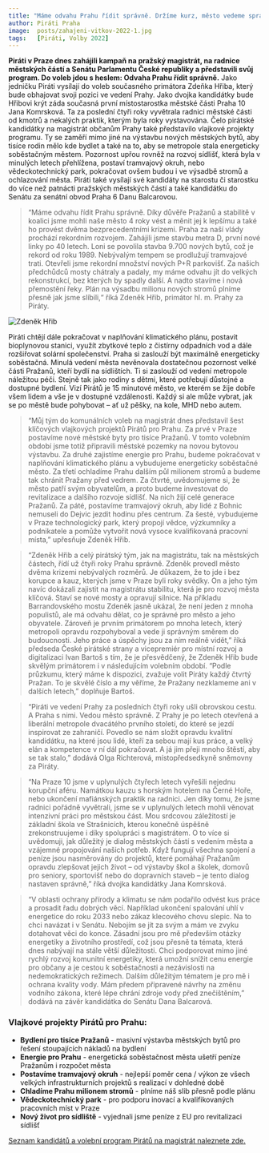 ```yaml
---
title: "Máme odvahu Prahu řídit správně. Držíme kurz, město vedeme správným směrem"
author: Piráti Praha
image: 	posts/zahajeni-vitkov-2022-1.jpg
tags:   [Piráti, Volby 2022]
---
```


**Piráti v Praze dnes zahájili kampaň na pražský magistrát, na radnice městských částí a Senátu Parlamentu České republiky a představili svůj program. Do voleb jdou s heslem: Odvaha Prahu řídit správně.** Jako jedničku Piráti vysílají do voleb současného primátora Zdeňka Hřiba, který bude obhajovat svoji pozici ve vedení Prahy. Jako dvojka kandidátky bude Hřibovi krýt záda současná první místostarostka městské části Praha 10 Jana Komrsková. Ta za poslední čtyři roky vyvětrala radnici městské části od kmotrů a nekalých praktik, kterým byla roky vystavována. Čelo pirátské kandidátky na magistrát občanům Prahy také představilo vlajkové projekty programu. Ty se zaměří mimo jiné na výstavbu nových městských bytů, aby tisíce rodin mělo kde bydlet a také na to, aby se metropole stala energeticky soběstačným městem. Pozornost upřou rovněž na rozvoj sídlišť, která byla v minulých letech přehlížena, postaví tramvajový okruh, nebo vědeckotechnický park, pokračovat ovšem budou i ve výsadbě stromů a ochlazování města. Piráti také vysílají své kandidáty na starostu či starostku do více než patnácti pražských městských částí a také kandidátku do Senátu za senátní obvod Praha 6 Danu Balcarovou.

>“Máme odvahu řídit Prahu správně. Díky důvěře Pražanů a stabilitě v koalici jsme mohli naše město 4 roky vést a měnit jej k lepšímu a také ho provést dvěma bezprecedentními krizemi. Praha za naší vlády prochází rekordním rozvojem. Zahájili jsme stavbu metra D, první nové linky po 40 letech. Loni se povolila stavba 9.700 nových bytů, což je rekord od roku 1989. Nebývalým tempem se prodlužují tramvajové trati. Otevřeli jsme rekordní množství nových P+R parkovišť. Za našich předchůdců mosty chátraly a padaly, my máme odvahu jít do velkých rekonstrukcí, bez kterých by spadly další. A nadto stavíme i nová přemostění řeky. Plán na výsadbu milionu nových stromů plníme přesně jak jsme slíbili,“ říká Zdeněk Hřib, primátor hl. m. Prahy za Piráty.

![Zdeněk Hřib](/posts/zahajeni-vitkov-2022-2.jpg)

Piráti chtějí dále pokračovat v naplňování klimatického plánu, postavit bioplynovou stanici, využít zbytkové teplo z čistírny odpadních vod a dále rozšiřovat solární společenství. Praha  si zaslouží být maximálně energeticky soběstačná. Minulá vedení města nevěnovala dostatečnou pozornost velké části Pražanů, kteří bydlí na sídlištích. Ti si zaslouží od vedení metropole náležitou péči. Stejně tak jako rodiny s dětmi, které potřebují důstojné a dostupné bydlení. Vizí Pirátů je 15 minutové město, ve kterém se žije dobře všem lidem a vše je v dostupné vzdálenosti. Každý si ale může vybrat, jak se po městě bude pohybovat – ať už pěšky, na kole, MHD nebo autem.

>“Můj tým do komunálních voleb na magistrát dnes představil šest klíčových vlajkových projektů Pirátů pro Prahu. Za prvé v Praze postavíme nové městské byty pro tisíce Pražanů. V tomto volebním období jsme totiž připravili městské pozemky na novou bytovou výstavbu. Za druhé zajistíme energie pro Prahu, budeme pokračovat v naplňování klimatického plánu a vybudujeme energeticky soběstačné město. Za třetí ochladíme Prahu dalším půl milionem stromů a budeme tak chránit  Pražany před vedrem. Za čtvrté, uvědomujeme si, že město patří svým obyvatelům, a proto budeme investovat do revitalizace a dalšího rozvoje sídlišť. Na nich žijí celé generace Pražanů. Za páté, postavíme tramvajový okruh, aby lidé z Bohnic nemuseli do Dejvic jezdit hodinu přes centrum. Za šesté, vybudujeme v Praze technologický park, který propojí vědce, výzkumníky a podnikatele a pomůže vytvořit nová vysoce kvalifikovaná pracovní místa,” upřesňuje Zdeněk Hřib. 

>“Zdeněk Hřib a celý pirátský tým, jak na magistrátu, tak na městských částech, řídí už čtyři roky Prahu správně. Zdeněk provedl město dvěma krizemi nebývalých rozměrů. Je důkazem, že to jde i bez korupce a kauz, kterých jsme v Praze byli roky svědky. On a jeho tým navíc dokázali zajistit na magistrátu stabilitu, která je pro rozvoj města klíčová. Staví se nové mosty a opravují silnice. Na příkladu Barrandovského mostu Zdeněk jasně ukázal, že není jeden z mnoha populistů, ale má odvahu dělat, co je správné pro město a jeho obyvatele. Zároveň je prvním primátorem po mnoha letech, který metropoli opravdu rozpohyboval a vede ji správným směrem do budoucnosti. Jeho práce a úspěchy jsou za ním reálně vidět,” říká předseda České pirátské strany a vicepremiér pro místní rozvoj a digitalizaci Ivan Bartoš s tím, že je přesvědčený, že Zdeněk Hřib bude skvělým primátorem i v následujícím volebním období. “Podle průzkumu, který máme k dispozici, zvažuje volit Piráty každý čtvrtý Pražan. To je skvělé číslo a my věříme, že Pražany nezklameme ani v dalších letech,” doplňuje Bartoš. 

>“Piráti ve vedení Prahy za posledních čtyři roky ušli obrovskou cestu. A Praha s nimi. Vedou město správně. Z Prahy je po letech otevřená a liberální metropole dvacátého prvního století, do které se jezdí inspirovat ze zahraničí. Povedlo se nám složit opravdu kvalitní kandidátku, na které jsou lidé, kteří za sebou mají kus práce, a velký elán a kompetence v ní dál pokračovat. A já jim přeji mnoho štěstí, aby se tak stalo,” dodává Olga Richterová, místopředsedkyně sněmovny za Piráty.

>“Na Praze 10 jsme v uplynulých čtyřech letech vyřešili nejednu korupční aféru. Namátkou kauzu s horským hotelem na Černé Hoře, nebo ukončení mafiánských praktik na radnici. Jen díky tomu, že jsme radnici pořádně vyvětrali, jsme se v uplynulých letech mohli věnovat intenzivní práci pro městskou část. Mou srdcovou záležitostí je základní škola ve Strašnicích, kterou konečně úspěšně zrekonstruujeme i díky spolupráci s magistrátem. O to více si uvědomuji, jak důležitý je dialog městských částí s vedením města a vzájemné propojování našich potřeb. Když fungují všechna spojení a peníze jsou  nasměrovány do projektů, které pomáhají Pražanům opravdu zlepšovat jejich život – od výstavby škol a školek, domovů pro seniory, sportovišť nebo do dopravních staveb – je tento dialog nastaven správně,” říká dvojka kandidátky Jana Komrsková.

>“V oblasti ochrany přírody a klimatu se nám podařilo odvést kus práce a prosadit řadu dobrých věcí. Například ukončení spalování uhlí v energetice do roku 2033 nebo zákaz klecového chovu slepic. Na to chci navázat i v Senátu. Nebojím se jít za svým a mám ve zvyku dotahovat věci do konce. Zásadní jsou pro mě především otázky energetiky a životního prostředí, což jsou přesně ta témata, která dnes nabývají na stále větší důležitosti. Chci podporovat mimo jiné rychlý rozvoj komunitní energetiky, která umožní snížit cenu energie pro občany a je cestou k soběstačnosti a nezávislosti na nedemokratických režimech. Dalším důležitým tématem je pro mě i ochrana kvality vody. Mám předem připravené návrhy na změnu vodního zákona, které lépe chrání zdroje vody před znečištěním,” dodává na závěr kandidátka do Senátu Dana Balcarová. 

### Vlajkové projekty Pirátů pro Prahu: 

- **Bydlení pro tisíce Pražanů** - masivní výstavba městských bytů pro řešení stoupajících nákladů na bydlení
- **Energie pro Prahu** - energetická soběstačnost města ušetří peníze Pražanům i rozpočet města
- **Postavíme tramvajový okruh** - nejlepší poměr cena / výkon ze všech velkých infrastrukturních projektů s realizací v dohledné době
- **Chladíme Prahu milionem stromů** - plníme náš slib přesně podle plánu
- **Vědeckotechnický park** - pro podporu inovací a kvalifikovaných pracovních míst v Praze
- **Nový život pro sídliště** - vyjednali jsme peníze z EU pro revitalizaci sídlišť

[Seznam kandidátů a volební program Pirátů na magistrát naleznete zde.](https://praha.pirati.cz/volby/2022-komunalni.html)